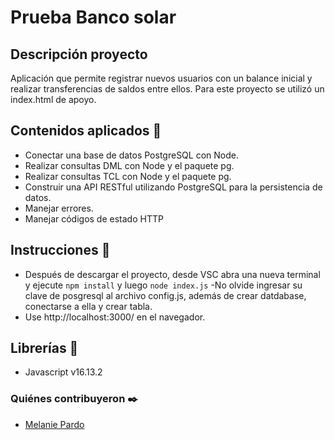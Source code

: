 #  Prueba Banco solar

## Descripción proyecto
Aplicación que permite registrar nuevos usuarios con un balance inicial y realizar transferencias de saldos entre ellos.
Para este proyecto se utilizó un index.html de apoyo. 

## Contenidos aplicados 📖
- Conectar una base de datos PostgreSQL con Node.
- Realizar consultas DML con Node y el paquete pg.
- Realizar consultas TCL con Node y el paquete pg.
- Construir una API RESTful utilizando PostgreSQL para la persistencia de datos.
-  Manejar errores.
-  Manejar códigos de estado HTTP

## Instrucciones 📌
- Después de descargar el proyecto, desde VSC abra una nueva terminal y ejecute `npm install` y luego `node index.js`
-No olvide ingresar su clave de posgresql al archivo config.js, además de crear datdabase, conectarse a ella y crear tabla.
- Use http://localhost:3000/ en el navegador. 

## Librerías 📌
- Javascript v16.13.2

### Quiénes contribuyeron ✒️
+ [Melanie Pardo](https://github.com/melaniepardo)


